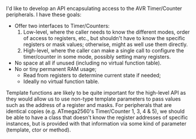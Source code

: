I'd like to develop an API encapsulating access to the AVR Timer/Counter
peripherals. I have these goals:

*   Offer two interfaces to Timer/Counters:
    1.  Low-level, where the caller needs to know the different modes, order of
        access to registers, etc., but shouldn't have to know the specific
        registers or mask values; otherwise, might as well use them directly.
    1.  High-level, where the caller can make a single call to configure the
        timer/counter in some mode, possibly setting many registers.
*   No space at all if unused (including no virtual function table).
*   No or tiny permanent RAM usage;
    *   Read from registers to determine current state if needed;
    *   Ideally no virtual function table.

Template functions are likely to be quite important for the high-level API as
they would allow us to use non-type template parameters to pass values such as
the address of a register and masks. For peripherals that are identical copies
(e.g. ATmega2560's Timer/Counter 1, 3, 4 & 5), we should be able to have a class
that doesn't know the register addresses of specific instances, but is provided
with that information via some kind of parameter (template, ctor or method).
